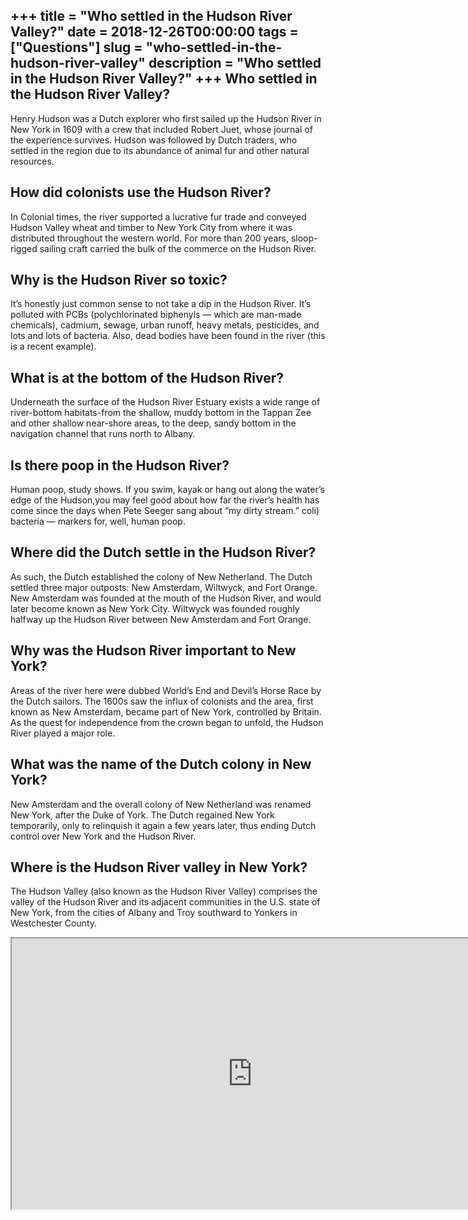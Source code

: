 +++
title = "Who settled in the Hudson River Valley?"
date = 2018-12-26T00:00:00
tags = ["Questions"]
slug = "who-settled-in-the-hudson-river-valley"
description = "Who settled in the Hudson River Valley?"
+++
Who settled in the Hudson River Valley?
---------------------------------------

Henry Hudson was a Dutch explorer who first sailed up the Hudson River in New York in 1609 with a crew that included Robert Juet, whose journal of the experience survives. Hudson was followed by Dutch traders, who settled in the region due to its abundance of animal fur and other natural resources.

How did colonists use the Hudson River?
---------------------------------------

In Colonial times, the river supported a lucrative fur trade and conveyed Hudson Valley wheat and timber to New York City from where it was distributed throughout the western world. For more than 200 years, sloop-rigged sailing craft carried the bulk of the commerce on the Hudson River.

Why is the Hudson River so toxic?
---------------------------------

It’s honestly just common sense to not take a dip in the Hudson River. It’s polluted with PCBs (polychlorinated biphenyls — which are man-made chemicals), cadmium, sewage, urban runoff, heavy metals, pesticides, and lots and lots of bacteria. Also, dead bodies have been found in the river (this is a recent example).

What is at the bottom of the Hudson River?
------------------------------------------

Underneath the surface of the Hudson River Estuary exists a wide range of river-bottom habitats-from the shallow, muddy bottom in the Tappan Zee and other shallow near-shore areas, to the deep, sandy bottom in the navigation channel that runs north to Albany.

Is there poop in the Hudson River?
----------------------------------

Human poop, study shows. If you swim, kayak or hang out along the water’s edge of the Hudson,you may feel good about how far the river’s health has come since the days when Pete Seeger sang about “my dirty stream.” coli) bacteria — markers for, well, human poop.

Where did the Dutch settle in the Hudson River?
-----------------------------------------------

As such, the Dutch established the colony of New Netherland. The Dutch settled three major outposts: New Amsterdam, Wiltwyck, and Fort Orange. New Amsterdam was founded at the mouth of the Hudson River, and would later become known as New York City. Wiltwyck was founded roughly halfway up the Hudson River between New Amsterdam and Fort Orange.

Why was the Hudson River important to New York?
-----------------------------------------------

Areas of the river here were dubbed World’s End and Devil’s Horse Race by the Dutch sailors. The 1600s saw the influx of colonists and the area, first known as New Amsterdam, became part of New York, controlled by Britain. As the quest for independence from the crown began to unfold, the Hudson River played a major role.

What was the name of the Dutch colony in New York?
--------------------------------------------------

New Amsterdam and the overall colony of New Netherland was renamed New York, after the Duke of York. The Dutch regained New York temporarily, only to relinquish it again a few years later, thus ending Dutch control over New York and the Hudson River.

Where is the Hudson River valley in New York?
---------------------------------------------

The Hudson Valley (also known as the Hudson River Valley) comprises the valley of the Hudson River and its adjacent communities in the U.S. state of New York, from the cities of Albany and Troy southward to Yonkers in Westchester County.

<iframe allow="accelerometer; autoplay; clipboard-write; encrypted-media; gyroscope; picture-in-picture" allowfullscreen="" class="__youtube_prefs__  epyt-is-override  no-lazyload" data-no-lazy="1" data-origheight="433" data-origwidth="770" data-skipgform_ajax_framebjll="" height="433" id="_ytid_79770" loading="lazy" src="https://www.youtube.com/embed/GqNCU1YS-xE?enablejsapi=1&autoplay=0&cc_load_policy=0&cc_lang_pref=&iv_load_policy=1&loop=0&modestbranding=0&rel=1&fs=1&playsinline=0&autohide=2&theme=dark&color=red&controls=1&" title="YouTube player" width="770"></iframe>